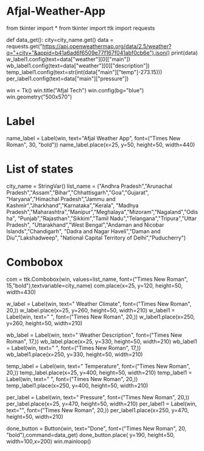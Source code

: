 # Afjal-Weather-App
from tkinter import *
from tkinter import ttk
import requests

def data_get():
    city=city_name.get()
    data = requests.get("https://api.openweathermap.org/data/2.5/weather?q="+city+"&appid=b41a6ad6f6509e77f167f041abf0cb6e").json()
    print(data)
    w_label1.config(text=data["weather"][0]["main"])
    wb_label1.config(text=data["weather"][0]["description"])
    temp_label1.config(text=str(int(data["main"]["temp"]-273.15)))
    per_label1.config(text=data["main"]["pressure"])




win = Tk()
win.title("Afjal Tech")
win.config(bg="blue")
win.geometry("500x570")

# Label
name_label = Label(win, text="Afjal Weather App",
                   font=("Times New Roman", 30, "bold"))
name_label.place(x=25, y=50, height=50, width=440)

# List of states
city_name = StringVar()
list_name = ("Andhra Pradesh","Arunachal Pradesh","Assam","Bihar","Chhattisgarh","Goa","Gujarat",
             "Haryana","Himachal Pradesh","Jammu and Kashmir","Jharkhand","Karnataka","Kerala",
             "Madhya Pradesh","Maharashtra","Manipur","Meghalaya","Mizoram","Nagaland","Odisha",
             "Punjab","Rajasthan","Sikkim","Tamil Nadu","Telangana","Tripura","Uttar Pradesh",
             "Uttarakhand","West Bengal","Andaman and Nicobar Islands","Chandigarh",
             "Dadra and Nagar Haveli","Daman and Diu","Lakshadweep",
             "National Capital Territory of Delhi","Puducherry")

# Combobox
com = ttk.Combobox(win, values=list_name, font=("Times New Roman", 15,"bold"),textvariable=city_name)
com.place(x=25, y=120, height=50, width=430)


w_label = Label(win, text=" Weather Climate",
                   font=("Times New Roman", 20,))
w_label.place(x=25, y=260, height=50, width=210)
w_label1 = Label(win, text=" ",
                   font=("Times New Roman", 20,))
w_label1.place(x=250, y=260, height=50, width=210)

wb_label = Label(win, text=" Weather Description",
                   font=("Times New Roman", 17,))
wb_label.place(x=25, y=330, height=50, width=210)
wb_label1 = Label(win, text=" ",
                   font=("Times New Roman", 17,))
wb_label1.place(x=250, y=330, height=50, width=210)

temp_label = Label(win, text=" Temperature",
                   font=("Times New Roman", 20,))
temp_label.place(x=25, y=400, height=50, width=210)
temp_label1 = Label(win, text=" ",
                   font=("Times New Roman", 20,))
temp_label1.place(x=250, y=400, height=50, width=210)

per_label = Label(win, text=" Pressure",
                   font=("Times New Roman", 20,))
per_label.place(x=25, y=470, height=50, width=210)
per_label1 = Label(win, text="",
                   font=("Times New Roman", 20,))
per_label1.place(x=250, y=470, height=50, width=210)


done_button = Button(win, text="Done",
                     font=("Times New Roman", 20, "bold"),command=data_get)
done_button.place( y=190, height=50, width=100,x=200)
win.mainloop()

